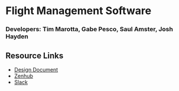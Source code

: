 # Flight Management Software
### Developers: Tim Marotta, Gabe Pesco, Saul Amster, Josh Hayden

## Resource Links
* [Design Document](https://docs.google.com/document/d/1HxdGh8N36hoImWTTjG7JZuBT47MMicQ_bKVk6hQ2Zws/edit?usp=sharing)
* [Zenhub](https://app.zenhub.com/workspaces/swengflight-5e60022129e3146d2afd4709/board?repos=244985593)
* [Slack](sweng-hq.slack.com)

